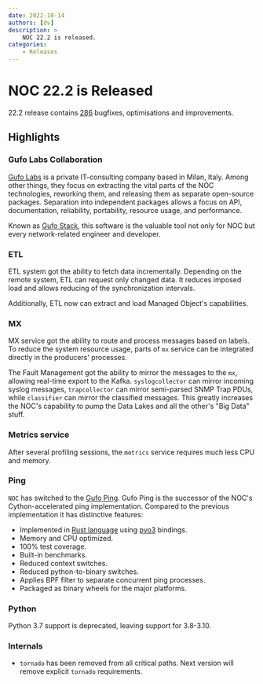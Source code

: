 ```yaml
---
date: 2022-10-14
authors: [dv]
description: >
    NOC 22.2 is released.
categories:
    - Releases
---
```


# NOC 22.2 is Released

22.2 release contains [286](https://code.getnoc.com/noc/noc/merge_requests?scope=all&state=merged&milestone_title=22.2) bugfixes, optimisations and improvements.
<!-- more -->
## Highlights

### Gufo Labs Collaboration

[Gufo Labs](https://gufolabs.com/) is a private IT-consulting company based in Milan, Italy.
Among other things, they focus on extracting the vital parts of the NOC technologies,
reworking them, and releasing them as separate open-source packages. Separation into 
independent packages allows a focus on API, documentation, reliability, portability, resource usage, and performance. 

Known as [Gufo Stack](https://gufolabs.com/products/gufo-stack/), this software is the valuable
tool not only for NOC but every network-related engineer and developer.

### ETL

ETL system got the ability to fetch data incrementally. Depending on the remote system, ETL can request only changed data. It reduces imposed load and allows reducing of the synchronization intervals.

Additionally, ETL now can extract and load Managed Object's capabilities.

### MX

MX service got the ability to route and process messages based on labels. To reduce the
system resource usage, parts of `mx` service can be integrated directly in the producers'
processes.

The Fault Management got the ability to mirror the messages to the `mx`, allowing
real-time export to the Kafka. `syslogcollector` can mirror incoming syslog messages,
`trapcollector` can mirror semi-parsed SNMP Trap PDUs, while `classifier`
can mirror the classified messages. This greatly increases the NOC's capability
to pump the Data Lakes and all the other's "Big Data" stuff.

### Metrics service

After several profiling sessions, the `metrics` service requires much less CPU and memory.

### Ping

`NOC` has switched to the [Gufo Ping](https://docs.gufolabs.com/gufo_ping/). Gufo Ping is the
successor of the NOC's Cython-accelerated ping implementation. Compared to the previous
implementation it has distinctive features:

* Implemented in [Rust language](https://www.rust-lang.org) using [pyo3](https://pyo3.rs/) bindings.
* Memory and CPU optimized.
* 100% test coverage.
* Built-in benchmarks.
* Reduced context switches.
* Reduced python-to-binary switches.
* Applies BPF filter to separate concurrent ping processes.
* Packaged as binary wheels for the major platforms.

### Python

Python 3.7 support is deprecated, leaving support for 3.8-3.10.

### Internals

* `tornado` has been removed from all critical paths. Next version will remove
  explicit `tornado` requirements.
